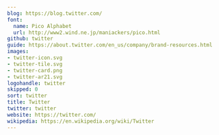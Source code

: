 ```yaml
---
blog: https://blog.twitter.com/
font:
  name: Pico Alphabet
  url: http://www2.wind.ne.jp/maniackers/pico.html
github: twitter
guide: https://about.twitter.com/en_us/company/brand-resources.html
images:
- twitter-icon.svg
- twitter-tile.svg
- twitter-card.png
- twitter-ar21.svg
logohandle: twitter
skipped: 0
sort: twitter
title: Twitter
twitter: twitter
website: https://twitter.com/
wikipedia: https://en.wikipedia.org/wiki/Twitter
---
```

